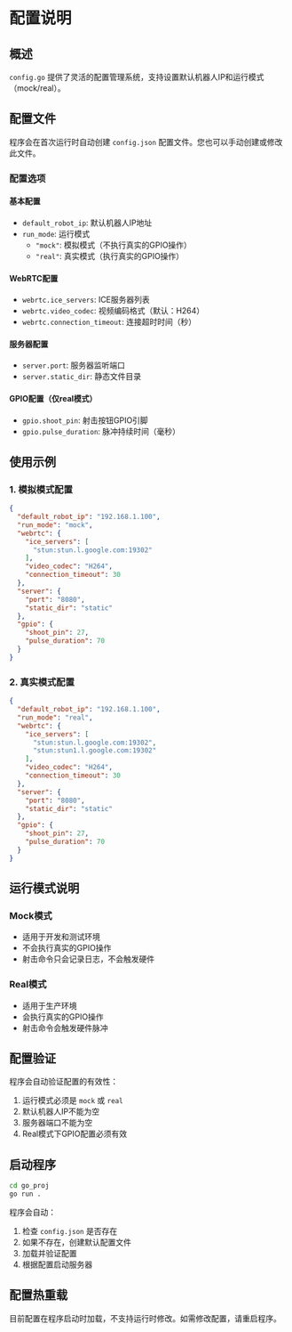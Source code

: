 # 配置说明

## 概述

`config.go` 提供了灵活的配置管理系统，支持设置默认机器人IP和运行模式（mock/real）。

## 配置文件

程序会在首次运行时自动创建 `config.json` 配置文件。您也可以手动创建或修改此文件。

### 配置选项

#### 基本配置

- `default_robot_ip`: 默认机器人IP地址
- `run_mode`: 运行模式
  - `"mock"`: 模拟模式（不执行真实的GPIO操作）
  - `"real"`: 真实模式（执行真实的GPIO操作）

#### WebRTC配置

- `webrtc.ice_servers`: ICE服务器列表
- `webrtc.video_codec`: 视频编码格式（默认：H264）
- `webrtc.connection_timeout`: 连接超时时间（秒）

#### 服务器配置

- `server.port`: 服务器监听端口
- `server.static_dir`: 静态文件目录

#### GPIO配置（仅real模式）

- `gpio.shoot_pin`: 射击按钮GPIO引脚
- `gpio.pulse_duration`: 脉冲持续时间（毫秒）

## 使用示例

### 1. 模拟模式配置

```json
{
  "default_robot_ip": "192.168.1.100",
  "run_mode": "mock",
  "webrtc": {
    "ice_servers": [
      "stun:stun.l.google.com:19302"
    ],
    "video_codec": "H264",
    "connection_timeout": 30
  },
  "server": {
    "port": "8080",
    "static_dir": "static"
  },
  "gpio": {
    "shoot_pin": 27,
    "pulse_duration": 70
  }
}
```

### 2. 真实模式配置

```json
{
  "default_robot_ip": "192.168.1.100",
  "run_mode": "real",
  "webrtc": {
    "ice_servers": [
      "stun:stun.l.google.com:19302",
      "stun:stun1.l.google.com:19302"
    ],
    "video_codec": "H264",
    "connection_timeout": 30
  },
  "server": {
    "port": "8080",
    "static_dir": "static"
  },
  "gpio": {
    "shoot_pin": 27,
    "pulse_duration": 70
  }
}
```

## 运行模式说明

### Mock模式
- 适用于开发和测试环境
- 不会执行真实的GPIO操作
- 射击命令只会记录日志，不会触发硬件

### Real模式
- 适用于生产环境
- 会执行真实的GPIO操作
- 射击命令会触发硬件脉冲

## 配置验证

程序会自动验证配置的有效性：

1. 运行模式必须是 `mock` 或 `real`
2. 默认机器人IP不能为空
3. 服务器端口不能为空
4. Real模式下GPIO配置必须有效

## 启动程序

```bash
cd go_proj
go run .
```

程序会自动：
1. 检查 `config.json` 是否存在
2. 如果不存在，创建默认配置文件
3. 加载并验证配置
4. 根据配置启动服务器

## 配置热重载

目前配置在程序启动时加载，不支持运行时修改。如需修改配置，请重启程序。 